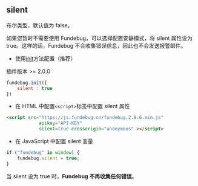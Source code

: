 ## silent

布尔类型，默认值为 false。

如果您暂时不需要使用 Fundebug，可以选择配置安静模式，将 silent 属性设为 true。这样的话，Fundebug 不会收集错误信息，因此也不会发送报警邮件。

- 使用[init](../api/init.md)方法配置（推荐）

插件版本 >= 2.0.0

```js
fundebug.init({
    silent : true
})
```

-   在 HTML 中配置`<script>`标签中配置 silent 属性

```html
<script src="https://js.fundebug.cn/fundebug.2.8.6.min.js"
            apikey="API-KEY"
            silent=true crossorigin="anonymous" ></script>
```

-   在 JavaScript 中配置 silent 变量

```js
if ("fundebug" in window) {
    fundebug.silent = true;
}
```

当 silent 设为 true 时，**Fundebug 不再收集任何错误**。
